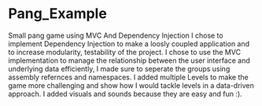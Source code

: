 # Pang_Example
 Small pang game using MVC And Dependency Injection
I chose to implement Dependency Injection to make a loosly coupled application and to increase modularity, testability of the project. 
I chose to use the MVC implementation to manage the relationship between the user interface and underlying data efficiently, I made sure to seperate the groups using assembly refernces and namespaces.
I added multiple Levels to make the game more challenging and show how I would tackle levels in a data-driven approach.
I added visuals and sounds because they are easy and fun :).
